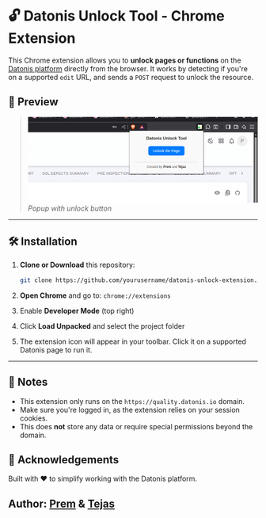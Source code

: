 
# 🔓 Datonis Unlock Tool - Chrome Extension

This Chrome extension allows you to **unlock pages or functions** on the [Datonis platform](https://quality.datonis.io) directly from the browser. It works by detecting if you're on a supported `edit` URL, and sends a `POST` request to unlock the resource.



## 📸 Preview

> ![screenshot](./image.png)  
> _Popup with unlock button_

---

## 🛠️ Installation

1. **Clone or Download** this repository:
    ```bash
    git clone https://github.com/yourusername/datonis-unlock-extension.git
    ```

2. **Open Chrome** and go to: `chrome://extensions`

3. Enable **Developer Mode** (top right)

4. Click **Load Unpacked** and select the project folder

5. The extension icon will appear in your toolbar. Click it on a supported Datonis page to run it.

---


## 📌 Notes

* This extension only runs on the `https://quality.datonis.io` domain.
* Make sure you're logged in, as the extension relies on your session cookies.
* This does **not** store any data or require special permissions beyond the domain.



## 🙌 Acknowledgements

Built with ❤️ to simplify working with the Datonis platform.

Author:
<a href="https://github.com/Prem07a"> Prem</a> & <a href="https://github.com/tejasSanap"> Tejas</a>
---



